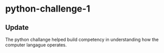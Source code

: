 # python-challenge-1
## Update
The python challange helped build competency in understanding how the computer langague operates. 
